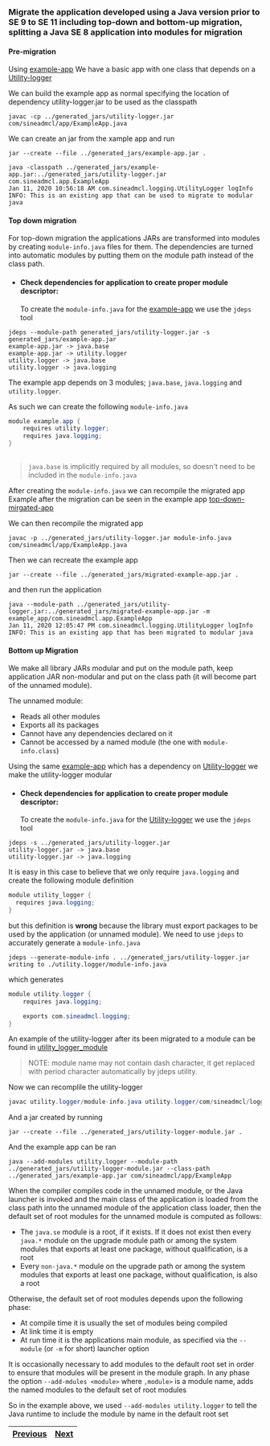 ### Migrate the application developed using a Java version prior to SE 9 to SE 11 including top-down and bottom-up migration, splitting a Java SE 8 application into modules for migration

#### Pre-migration
Using [example-app](/examples/migration_to_a_modular_application/example_app)
We have a basic app with one class that depends on a [Utility-logger](/examples/migration_to_a_modular_application/utility_logger)

We can build the example app as normal specifying the location of dependency utility-logger.jar to be used as the 
classpath 
```shell script
javac -cp ../generated_jars/utility-logger.jar com/sineadmcl/app/ExampleApp.java 
```
We can create an jar from the xample app and run
```shell script
jar --create --file ../generated_jars/example-app.jar .
```
```shell script
java -classpath ../generated_jars/example-app.jar:../generated_jars/utility-logger.jar com.sineadmcl.app.ExampleApp
Jan 11, 2020 10:56:18 AM com.sineadmcl.logging.UtilityLogger logInfo
INFO: This is an existing app that can be used to migrate to modular java
```

#### Top down migration
For top-down migration the applications JARs are transformed into modules by creating `module-info.java` 
files for them. 
The dependencies are turned into automatic modules by putting them on the module path instead of the class path.

- #### Check dependencies for application to create proper module descriptor: 
    To create the `module-info.java` for the [example-app](/examples/migration_to_a_modular_application/example_app)
    we use the `jdeps` tool
```shell script
jdeps --module-path generated_jars/utility-logger.jar -s generated_jars/example-app.jar
example-app.jar -> java.base
example-app.jar -> utility.logger
utility.logger -> java.base
utility.logger -> java.logging
```

The example app depends on 3 modules; `java.base`, `java.logging` and `utility.logger`.

As such we can create the following `module-info.java`
```java
module example.app {
    requires utility.logger;
    requires java.logging;
}
	
```
> `java.base` is implicitly required by all modules, so doesn't need to be included in the `module-info.java`

After creating the `module-info.java` we can recompile the migrated app
Example after the migration can be seen in the example app [top-down-mirgated-app](/examples/migration_to_a_modular_application/top-down-migrated-app)

We can then recompile the migrated app 
```shell script
javac -p ../generated_jars/utility-logger.jar module-info.java com/sineadmcl/app/ExampleApp.java 
```
Then we can recreate the example app
```shell script
jar --create --file ../generated_jars/migrated-example-app.jar .
```
and then run the application
```shell script
java --module-path ../generated_jars/utility-logger.jar:../generated_jars/migrated-example-app.jar -m example_app/com.sineadmcl.app.ExampleApp
Jan 11, 2020 12:05:47 PM com.sineadmcl.logging.UtilityLogger logInfo
INFO: This is an existing app that has been migrated to modular java
```


#### Bottom up Migration
We make all library JARs modular and put on the module path, 
keep application JAR non-modular and put on the class path (it will become part of the unnamed module). 

 The unnamed module:

  - Reads all other modules
  - Exports all its packages
  - Cannot have any dependencies declared on it
  - Cannot be accessed by a named module (the one with `module-info.class`) 

Using the same [example-app](/examples/migration_to_a_modular_application/example_app) which has a dependency on
[Utility-logger](/examples/migration_to_a_modular_application/utility_logger) we make the utility-logger modular

- #### Check dependencies for application to create proper module descriptor: 
    To create the `module-info.java` for the [Utility-logger](/examples/migration_to_a_modular_application/utility_logger)
    we use the `jdeps` tool
```shell script
jdeps -s ../generated_jars/utility-logger.jar
utility-logger.jar -> java.base
utility-logger.jar -> java.logging
```

It is easy in this case to believe that we only require `java.logging` and create the following module definition
```java
module utility_logger {
  requires java.logging;
}
```
but this definition is __wrong__ because the library must export packages to be used by the application 
(or unnamed module). We need to use `jdeps` to accurately generate a `module-info.java`
```shell script
jdeps --generate-module-info . ../generated_jars/utility-logger.jar   
writing to ./utility.logger/module-info.java
```

which generates 
```java
module utility.logger {
    requires java.logging;

    exports com.sineadmcl.logging;
}
```
An example of the utility-logger after its been migrated to a module can be found in [utility_logger_module](/examples/migration_to_a_modular_application/utility_logger_module)

>  NOTE: module name may not contain dash character, it get replaced with period character automatically by jdeps utility. 

Now we can recomplile the utility-logger
```java
javac utility.logger/module-info.java utility.logger/com/sineadmcl/logging/UtilityLogger.java 
```
And a jar created by running
```shell script
jar --create --file ../generated_jars/utility-logger-module.jar .
```
And the example app can be ran 
```shell script
java --add-modules utility.logger --module-path ../generated_jars/utility-logger-module.jar --class-path ../generated_jars/example-app.jar com/sineadmcl/app/ExampleApp
```

When the compiler compiles code in the unnamed module, or the Java launcher is invoked and the main class of the 
application is loaded from the class path into the unnamed module of the application class loader, then the default 
set of root modules for the unnamed module is computed as follows:

- The `java.se` module is a root, if it exists. If it does not exist then every `java.*` module on the upgrade module
  path or among the system modules that exports at least one package, without qualification, is a root
- Every `non-java.*` module on the upgrade path or among the system modules that exports at least one package, 
  without qualification, is also a root

Otherwise, the default set of root modules depends upon the following phase:
- At compile time it is usually the set of modules being compiled
- At link time it is empty
- At run time it is the applications main module, as specified via the `--module` (or `-m` for short) launcher option

It is occasionally necessary to add modules to the default root set in order to ensure that modules will be present in 
the module graph. In any phase the option `--add-mdules <module>` where `,module>` is a module name, adds the named 
modules to the default set of root modules

So in the example above, we used `--add-modules utility.logger` to tell the Java runtime to include the module by name 
in the default root set

| [Previous](README.md) | [Next](use_jdeps_to_determine_dependencies_and_identify_way_to_address_the_cyclic_dependencies.md) |
| :--------- | ----------: | 